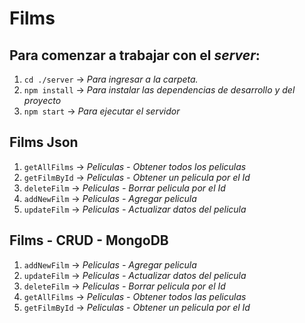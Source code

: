 # Films

## Para comenzar a trabajar con el _server_:

1. `cd ./server` -> _Para ingresar a la carpeta._
2. `npm install` -> _Para instalar las dependencias de desarrollo y del proyecto_
3. `npm start` -> _Para ejecutar el servidor_

## Films Json

1. `getAllFilms` -> _Peliculas - Obtener todos los peliculas_
2. `getFilmById` -> _Peliculas - Obtener un pelicula por el Id_
3. `deleteFilm` -> _Peliculas - Borrar pelicula por el Id_
4. `addNewFilm` -> _Peliculas - Agregar pelicula_
5. `updateFilm` -> _Peliculas - Actualizar datos del pelicula_

## Films - CRUD - MongoDB

1. `addNewFilm` -> _Peliculas - Agregar pelicula_
2. `updateFilm` -> _Peliculas - Actualizar datos del pelicula_
3. `deleteFilm` -> _Peliculas - Borrar pelicula por el Id_
4. `getAllFilms` -> _Peliculas - Obtener todos las peliculas_
5. `getFilmById` -> _Peliculas - Obtener un pelicula por el Id_
